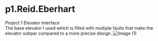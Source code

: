 # p1.Reid.Eberhart
Project 1 Elevator interface<br>
The base elevator I used which is filled with multiple faults that make the elevator subpar compared to a more precise design.
![Image (1)](https://user-images.githubusercontent.com/114603576/192837002-301ef6e3-8a27-4f3e-acd5-0d7af09e9742.jpeg)
